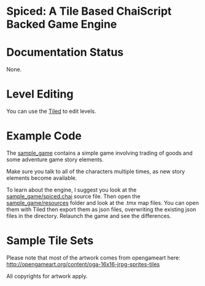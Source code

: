Spiced: A Tile Based ChaiScript Backed Game Engine
==================================================

# Documentation Status

None.

# Level Editing

You can use the [Tiled](http://www.mapeditor.org/) to edit levels.

# Example Code

The [sample_game](sample_game) contains a simple game involving trading of goods and some adventure game story elements.

Make sure you talk to all of the characters multiple times, as new story elements
become available.

To learn about the engine, I suggest you look at the [sample_game/spiced.chai](sample_game/spiced.chai) source file. Then open the 
[sample_game/resources](sample_game/resources) folder and look at the .tmx map files. You can open them with Tiled then export them as json files,
overwriting the existing json files in the directory. Relaunch the game and see the differences.


# Sample Tile Sets

Please note that most of the artwork comes from opengameart here: http://opengameart.org/content/oga-16x16-jrpg-sprites-tiles

All copyrights for artwork apply.

